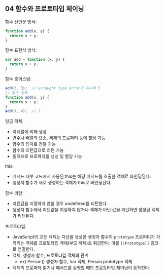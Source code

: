 ## 04 함수와 프로토타입 체이닝

함수 선언문 방식:

```javascript
function add(x, y) {
  return x + y;
}
```

함수 표현식 방식:

```javascript
var add = function (x, y) {
  return x + y;
}
```

함수 호이스팅:

```javascript
add(2, 3);	// uncaught type error가 아니라 5
// 함수 정의
function add(x, y) {
  return x + y;
}
add(3, 4);	// 7
```

일급 객체:

- 리터럴에 의해 생성
- 변수나 배열의 요소, 객체의 프로퍼티 등에 할당 가능
- 함수의 인자로 전달 가능
- 함수의 리턴값으로 리턴 가능
- 동적으로 프로퍼티를 생성 및 할당 가능

this:

- 메서드 내부 코드에서 사용된 this는 해당 메서드를 호출한 객체로 바인딩된다.
- 생성자 함수가 새로 생성하는 객체가 this로 바인딩된다.

함수 리턴:

- 리턴값을 지정하지 않을 경우 undefined를 리턴한다.
- 생성자 함수에서 리턴값을 지정하지 않거나 객체가 아닌 값을 리턴하면 생성된 객체가 리턴된다.

프로토타입:

- JavaScript의 모든 객체는 자신을 생성한 생성자 함수의 `prototype` 프로퍼티가 가리키는 객체를 프로토타입 객체(부모 객체)로 취급한다. 이를 `[[Prototype]]` 링크로 연결한다.
- 객체, 생성자 함수, 프로토타입 객체의 관계
  - ex) Person() 생성자 함수, foo 객체, Person.prototype 객체
- 객체의 프로퍼티 읽기나 메서드를 실행할 때만 프로토타입 체이닝이 동작한다.


